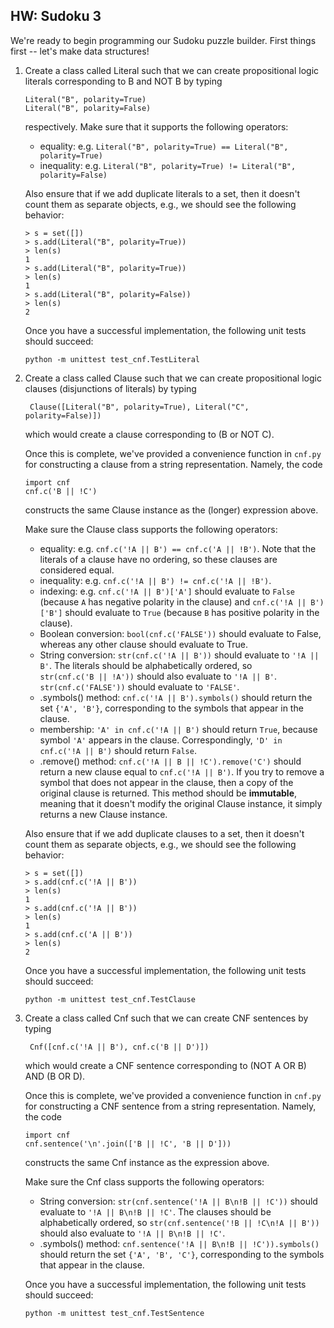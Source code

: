HW: Sudoku 3
------------

We're ready to begin programming our Sudoku puzzle builder. First things
first -- let's make data structures!

1. Create a class called Literal such that we can create propositional logic
   literals corresponding to B and NOT B by typing 
   
       Literal("B", polarity=True)
       Literal("B", polarity=False)
       
   respectively. Make sure that it supports the following operators:
   
     - equality: e.g. ```Literal("B", polarity=True) == Literal("B", polarity=True)```
     - inequality: e.g. ```Literal("B", polarity=True) != Literal("B", polarity=False)``` 
     
   Also ensure that if we add duplicate literals to a set, then it doesn't count
   them as separate objects, e.g., we should see the following behavior:
   
       > s = set([])
       > s.add(Literal("B", polarity=True))
       > len(s)
       1
       > s.add(Literal("B", polarity=True))
       > len(s)
       1
       > s.add(Literal("B", polarity=False))
       > len(s)
       2
   
   Once you have a successful implementation, the following unit tests should
   succeed:
   
       python -m unittest test_cnf.TestLiteral


2. Create a class called Clause such that we can create propositional logic
clauses (disjunctions of literals) by typing

        Clause([Literal("B", polarity=True), Literal("C", polarity=False)])
    
   which would create a clause corresponding to (B or NOT C). 
   
   Once this is complete, we've provided a convenience function in ```cnf.py``` for
   constructing a clause from a string representation. Namely, the code
   
       import cnf
       cnf.c('B || !C')
       
   constructs the same Clause instance as the (longer) expression above.
   
   Make sure the Clause class supports the following operators:
     - equality: e.g. ```cnf.c('!A || B') == cnf.c('A || !B')```. Note that the
     literals of a clause have no ordering, so these clauses are considered equal.
     - inequality: e.g. ```cnf.c('!A || B') != cnf.c('!A || !B')```.
     - indexing: e.g. ```cnf.c('!A || B')['A']``` should evaluate to ```False```
     (because ```A``` has negative polarity in the clause) and 
     ```cnf.c('!A || B')['B']``` should evaluate to ```True``` (because ```B``` has
     positive polarity in the clause).
     - Boolean conversion: ```bool(cnf.c('FALSE'))``` should evaluate to False,
     whereas any other clause should evaluate to True.
     - String conversion: ```str(cnf.c('!A || B'))``` should evaluate to ```'!A || B'```.
     The literals should be alphabetically ordered, so  
     ```str(cnf.c('B || !A'))``` should also evaluate to ```'!A || B'```.
     ```str(cnf.c('FALSE'))``` should evaluate to ```'FALSE'```.
     - .symbols() method: ```cnf.c('!A || B').symbols()``` should return the set ```{'A', 'B'}```,
     corresponding to the symbols that appear in the clause.
     - membership:  ```'A' in cnf.c('!A || B')``` should return ```True```, 
     because symbol ```'A'``` appears in the clause. Correspondingly, 
     ```'D' in cnf.c('!A || B')``` should return ```False```.
     - .remove() method: ```cnf.c('!A || B || !C').remove('C')``` should return
     a new clause equal to  ```cnf.c('!A || B')```. If you try to remove a symbol
     that does not appear in the clause, then a copy of the original clause
     is returned. This method should be **immutable**, meaning that it doesn't modify
     the original Clause instance, it simply returns a new Clause instance.
     
   Also ensure that if we add duplicate clauses to a set, then it doesn't count
   them as separate objects, e.g., we should see the following behavior:
   
       > s = set([])
       > s.add(cnf.c('!A || B'))
       > len(s)
       1
       > s.add(cnf.c('!A || B'))
       > len(s)
       1
       > s.add(cnf.c('A || B'))
       > len(s)
       2  
    
   Once you have a successful implementation, the following unit tests should
   succeed:
   
       python -m unittest test_cnf.TestClause

3. Create a class called Cnf such that we can create CNF sentences by typing

        Cnf([cnf.c('!A || B'), cnf.c('B || D')])
    
   which would create a CNF sentence corresponding to (NOT A OR B) AND (B OR D). 

   Once this is complete, we've provided a convenience function in ```cnf.py``` for
   constructing a CNF sentence from a string representation. Namely, the code

       import cnf
       cnf.sentence('\n'.join(['B || !C', 'B || D']))
    
   constructs the same Cnf instance as the expression above.
   
   Make sure the Cnf class supports the following operators:
      
     - String conversion: ```str(cnf.sentence('!A || B\n!B || !C'))``` 
     should evaluate to ```'!A || B\n!B || !C'```. The clauses should be 
     alphabetically ordered, so ```str(cnf.sentence('!B || !C\n!A || B'))```
     should also evaluate to ```'!A || B\n!B || !C'```.
     - .symbols() method: ```cnf.sentence('!A || B\n!B || !C')).symbols()``` 
     should return the set ```{'A', 'B', 'C'}```,
     corresponding to the symbols that appear in the clause.
  
   Once you have a successful implementation, the following unit tests should
   succeed:

       python -m unittest test_cnf.TestSentence
